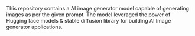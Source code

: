 This repository contains a AI image generator model capable of generating images as per the given prompt.
The model leveraged the power of Hugging face models & stable diffusion library for building AI Image generator applications.
